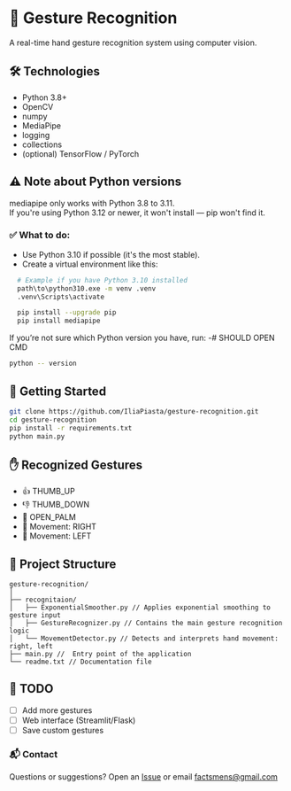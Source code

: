 # 🤖 Gesture Recognition

A real-time hand gesture recognition system using computer vision.

## 🛠 Technologies

- Python 3.8+
- OpenCV
- numpy
- MediaPipe
- logging
- collections
- (optional) TensorFlow / PyTorch

## ⚠️ Note about Python versions

mediapipe only works with Python 3.8 to 3.11.  
If you're using Python 3.12 or newer, it won't install — pip won't find it.

### ✅ What to do:
- Use Python 3.10 if possible (it's the most stable).
- Create a virtual environment like this:

```bash
  # Example if you have Python 3.10 installed
  path\to\python310.exe -m venv .venv
  .venv\Scripts\activate

  pip install --upgrade pip
  pip install mediapipe
```

If you’re not sure which Python version you have, run:
-# SHOULD OPEN CMD

```bash
python -- version
```

## 🚀 Getting Started

```bash
git clone https://github.com/IliaPiasta/gesture-recognition.git
cd gesture-recognition
pip install -r requirements.txt
python main.py
```

## ✋ Recognized Gestures

- 👍 THUMB_UP
- 👎 THUMB_DOWN
- 🤲 OPEN_PALM  
- 🫱 Movement: RIGHT  
- 🫲 Movement: LEFT

## 📂 Project Structure

```
gesture-recognition/
│
├── recognitaion/
│   ├── ExponentialSmoother.py // Applies exponential smoothing to gesture input
│   ├── GestureRecognizer.py // Contains the main gesture recognition logic
│   └── MovementDetector.py // Detects and interprets hand movement: right, left
├── main.py //  Entry point of the application
└── readme.txt // Documentation file
```

## 📌 TODO

- [ ] Add more gestures  
- [ ] Web interface (Streamlit/Flask)  
- [ ] Save custom gestures

### 📬 Contact

Questions or suggestions? Open an [Issue](https://github.com/IliaPiasta/gesture-recognition/issues) or email factsmens@gmail.com
